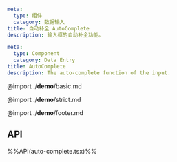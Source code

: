 ```yaml zh-CN
meta:
  type: 组件
  category: 数据输入
title: 自动补全 AutoComplete
description: 输入框的自动补全功能。
```

```yaml en-US
meta:
  type: Component
  category: Data Entry
title: AutoComplete
description: The auto-complete function of the input.
```

@import ./**demo**/basic.md

@import ./**demo**/strict.md

@import ./**demo**/footer.md

## API

%%API(auto-complete.tsx)%%
